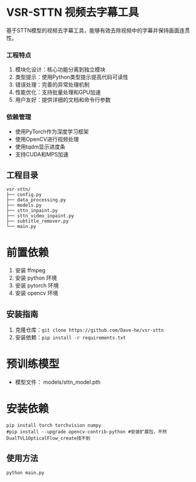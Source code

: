 # VSR-STTN 视频去字幕工具

基于STTN模型的视频去字幕工具，能够有效去除视频中的字幕并保持画面连贯性。

### 工程特点
1. 模块化设计：核心功能分离到独立模块
2. 类型提示：使用Python类型提示提高代码可读性
3. 错误处理：完善的异常处理机制
4. 性能优化：支持批量处理和GPU加速
5. 用户友好：提供详细的文档和命令行参数

### 依赖管理
- 使用PyTorch作为深度学习框架
- 使用OpenCV进行视频处理
- 使用tqdm显示进度条
- 支持CUDA和MPS加速

## 工程目录
```
vsr-sttn/
├── config.py
├── data_processing.py
├── models.py
├── sttn_inpaint.py
├── sttn_video_inpaint.py
├── subtitle_remover.py
└── main.py
```

# 前置依赖 

1. 安装 ffmpeg
2. 安装 python 环境
3. 安装 pytorch 环境
4. 安装 opencv 环境

## 安装指南
1. 克隆仓库：`git clone https://github.com/Dave-he/vsr-sttn`
2. 安装依赖：`pip install -r requirements.txt`

# 预训练模型
- 模型文件： models/sttn_model.pth

# 安装依赖
  ```shell
pip install torch torchvision numpy
#pip install --upgrade opencv-contrib-python #安装扩展包，不然DualTVL1OpticalFlow_create找不到
  ```

## 使用方法
```bash
python main.py
```
